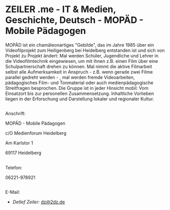 # ZEILER .me - IT & Medien, Geschichte, Deutsch - MOPÄD - Mobile Pädagogen

MOPÄD ist ein chamäleonartiges "Gebilde", das im Jahre 1985 über ein Videofilprojekt zum Heiligenberg bei Heidelberg entstanden ist und sich von Projekt zu Projekt ändert: Mal werden Schüler, Jugendliche und Lehrer in die Videofilmtechnik eingewiesen, um mit ihnen z.B. einen Film über eine Schulpartnerschaft drehen zu können. Mal nimmt die aktive Filmarbeit selbst alle Aufmerksamkeit in Anspruch - z.B. wenn gerade zwei Filme parallel gedreht werden - , mal werden fremde Videoarbeiten, pädagogisches Film- und Tonmaterial oder auch medienpädagogische Streitfragen besprochen. Die Gruppe ist in jeder Hinsicht mobil: Vom Einsatzort bis zur personellen Zusammensetzung. Inhaltliche Vorlieben liegen in der Erforschung und Darstellung lokaler und regionaler Kultur.

## 

Anschrift:

MOPÄD - Mobile Pädagogen

c/O Medienforum Heidelberg

Am Karlstor 1

69117 Heidelberg

## 

Telefon:

06221-978921

## 

E-Mail:

-   *Detlef Zeiler:* [dz@2dz.de](mailto:dz@2dz.de)